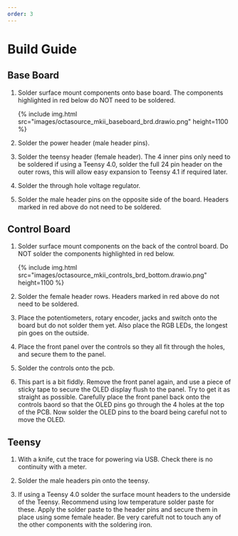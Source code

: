 ```yaml
---
order: 3
---
```

# Build Guide

## Base Board

1. Solder surface mount components onto base board. The components highlighted in red below do NOT need to be soldered.

    {% include img.html src="images/octasource_mkii_baseboard_brd.drawio.png" height=1100 %}

2. Solder the power header (male header pins).

3. Solder the teensy header (female header). The 4 inner pins only need to be soldered if using a Teensy 4.0, solder the full 24 pin header on the outer rows, this will allow easy expansion to Teensy 4.1 if required later.

4. Solder the through hole voltage regulator.

5. Solder the male header pins on the opposite side of the board. Headers marked in red above do not need to be soldered.

## Control Board

1. Solder surface mount components on the back of the control board. Do NOT solder the components highlighted in red below.

    {% include img.html src="images/octasource_mkii_controls_brd_bottom.drawio.png" height=1100 %}

2. Solder the female header rows. Headers marked in red above do not need to be soldered.

3. Place the potentiometers, rotary encoder, jacks and switch onto the board but do not solder them yet. Also place the RGB LEDs, the longest pin goes on the outside.

4. Place the front panel over the controls so they all fit through the holes, and secure them to the panel.

5. Solder the controls onto the pcb.

6. This part is a bit fiddly. Remove the front panel again, and use a piece of sticky tape to secure the OLED display flush to the panel. Try to get it as straight as possible. Carefully place the front panel back onto the controls baord so that the OLED pins go through the 4 holes at the top of the PCB. Now solder the OLED pins to the board being careful not to move the OLED.

## Teensy

1. With a knife, cut the trace for powering via USB. Check there is no continuity with a meter.

2. Solder the male headers pin onto the teensy.

3. If using a Teensy 4.0 solder the surface mount headers to the underside of the Teensy. Recommend using low temperature solder paste for these. Apply the solder paste to the header pins and secure them in place using some female header. Be very carefult not to touch any of the other components with the soldering iron.